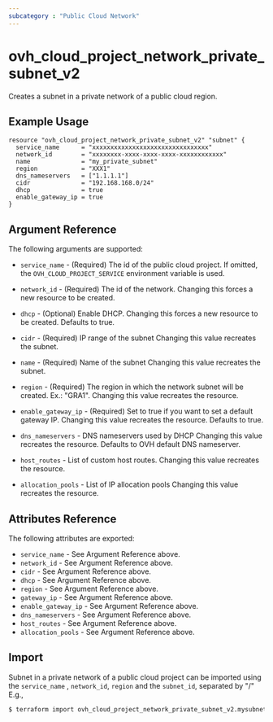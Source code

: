 ```yaml
---
subcategory : "Public Cloud Network"
---
```


# ovh_cloud_project_network_private_subnet_v2

Creates a subnet in a private network of a public cloud region.

## Example Usage

```hcl
resource "ovh_cloud_project_network_private_subnet_v2" "subnet" {
  service_name      = "xxxxxxxxxxxxxxxxxxxxxxxxxxxxxxxx"
  network_id        = "xxxxxxxx-xxxx-xxxx-xxxx-xxxxxxxxxxxx"
  name              = "my_private_subnet"
  region            = "XXX1"
  dns_nameservers   = ["1.1.1.1"]
  cidr              = "192.168.168.0/24"
  dhcp              = true
  enable_gateway_ip = true
}
```

## Argument Reference

The following arguments are supported:

* `service_name` - (Required) The id of the public cloud project. If omitted,
    the `OVH_CLOUD_PROJECT_SERVICE` environment variable is used. 

* `network_id` - (Required) The id of the network.
   Changing this forces a new resource to be created.

* `dhcp` - (Optional) Enable DHCP.
   Changing this forces a new resource to be created. Defaults to true.

* `cidr` - (Required) IP range of the subnet
   Changing this value recreates the subnet.

* `name` - (Required) Name of the subnet
   Changing this value recreates the subnet.

* `region` - (Required) The region in which the network subnet will be created.
   Ex.: "GRA1". Changing this value recreates the resource.

* `enable_gateway_ip` - (Required) Set to true if you want to set a default gateway IP.
   Changing this value recreates the resource. Defaults to true.

* `dns_nameservers` - DNS nameservers used by DHCP
   Changing this value recreates the resource. Defaults to OVH default DNS nameserver.

* `host_routes` - List of custom host routes.
   Changing this value recreates the resource.

* `allocation_pools` - List of IP allocation pools
   Changing this value recreates the resource.

## Attributes Reference

The following attributes are exported:

* `service_name` - See Argument Reference above.
* `network_id` - See Argument Reference above.
* `cidr` - See Argument Reference above.
* `dhcp` - See Argument Reference above.
* `region` - See Argument Reference above.
* `gateway_ip` - See Argument Reference above.
* `enable_gateway_ip` - See Argument Reference above.
* `dns_nameservers` - See Argument Reference above.
* `host_routes` - See Argument Reference above.
* `allocation_pools` - See Argument Reference above.

## Import

Subnet in a private network of a public cloud project can be imported using the `service_name` , `network_id`, `region` and the `subnet_id`, separated by "/" E.g.,

```bash
$ terraform import ovh_cloud_project_network_private_subnet_v2.mysubnet ookie9mee8Shaeghaeleeju7Xeghohv6e/25807101-8aaa-4ea5-b507-61f0d661b101/0f0b73a4-403b-45e4-86d0-b438f1291909
```
